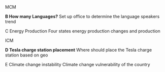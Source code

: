 MCM 

**B How many Languages?**
Set up office to determine the language speakers trend

C Energy Production 
Four states energy production changes and production 

ICM 

**D Tesla charge station placement**
Where should place the Tesla charge station based on geo

E Climate change instability
Climate change vulnerability of the country 

 

